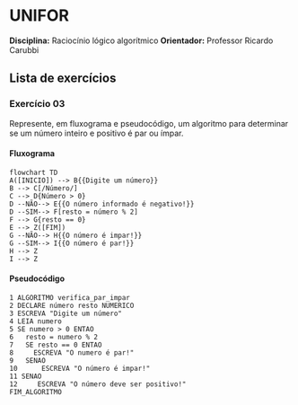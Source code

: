  # UNIFOR
**Disciplina:** Raciocínio lógico algorítmico 
**Orientador:** Professor Ricardo Carubbi

## Lista de exercícios

### Exercício 03
Represente, em fluxograma e pseudocódigo, um algoritmo para determinar se um número inteiro e positivo é par ou ímpar.
#### Fluxograma
```mermaid
flowchart TD
A([INICIO]) --> B{{Digite um número}}
B --> C[/Número/]
C --> D{Número > 0}
D --NÃO--> E{{O número informado é negativo!}}
D --SIM--> F[resto = número % 2]
F --> G{resto == 0}
E --> Z([FIM])
G --NÃO--> H{{O número é impar!}}
G --SIM--> I{{O número é par!}}
H --> Z
I --> Z
```
#### Pseudocódigo
```
1 ALGORITMO verifica_par_impar
2 DECLARE número resto NUMERICO
3 ESCREVA "Digite um número"
4 LEIA numero
5 SE numero > 0 ENTAO
6   resto = numero % 2 
7   SE resto == 0 ENTAO
8     ESCREVA "O numero é par!"
9   SENAO
10      ESCREVA "O número é impar!"
11 SENAO
12     ESCREVA "O número deve ser positivo!"
FIM_ALGORITMO
```
